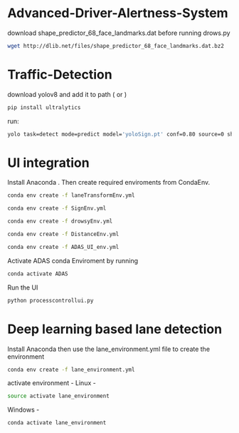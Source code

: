 # Advanced-Driver-Alertness-System

download shape_predictor_68_face_landmarks.dat before running drows.py
```bash
wget http://dlib.net/files/shape_predictor_68_face_landmarks.dat.bz2
```

# Traffic-Detection

download yolov8 and add it to path
( or )
```bash
pip install ultralytics
```

run:
```bash
yolo task=detect mode=predict model='yoloSign.pt' conf=0.80 source=0 show=True
```

# UI integration

Install Anaconda . Then create required enviroments from CondaEnv.

```bash
conda env create -f laneTransformEnv.yml
```
```bash
conda env create -f SignEnv.yml
```
```bash
conda env create -f drowsyEnv.yml
```
```bash
conda env create -f DistanceEnv.yml
```
```bash
conda env create -f ADAS_UI_env.yml
```
Activate ADAS conda Enviroment by running 

```bash
conda activate ADAS
```
Run the UI
```bash
python processcontrollui.py
```
# Deep learning based lane detection

Install Anaconda then use the lane_environment.yml file to create the environment

```bash
conda env create -f lane_environment.yml
```
activate environment - 
Linux -
```bash
source activate lane_environment
```
Windows -
```bash
conda activate lane_environment
```
